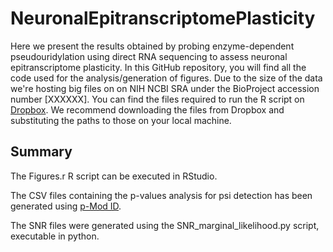 # NeuronalEpitranscriptomePlasticity

Here we present the results obtained by probing enzyme-dependent pseudouridylation using direct RNA sequencing to assess neuronal epitranscriptome plasticity.
In this GitHub repository, you will find all the code used for the analysis/generation of figures. Due to the size of the data we're hosting big files on on NIH NCBI SRA under the BioProject accession number [XXXXXX]. You can find the files required to run the R script on [Dropbox](https://www.dropbox.com/scl/fo/u4od9iafjt336zeqkiqkl/h?rlkey=egwh2dbvdmve61xo8kj8mpmg1&dl=0). We recommend downloading the files from Dropbox and substituting the paths to those on your local machine. 

## Summary

The Figures.r R script can be executed in RStudio.

The CSV files containing the p-values analysis for psi detection has been generated using [p-Mod ID](https://github.com/RouhanifardLab/PsiNanopore).

The SNR files were generated using the SNR_marginal_likelihood.py script, executable in python.   






